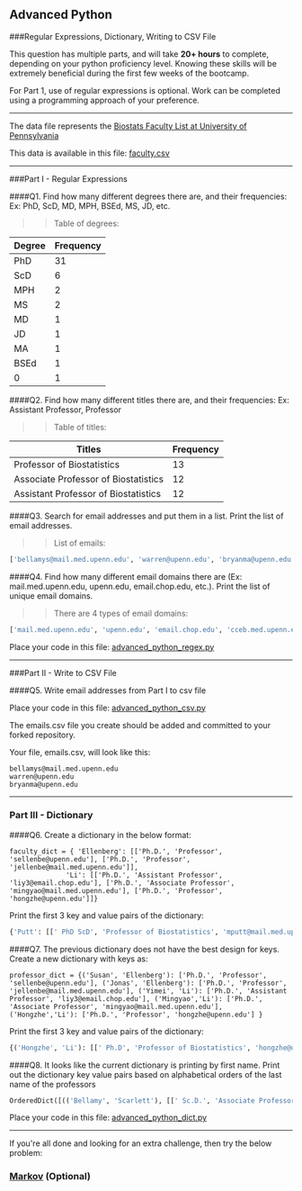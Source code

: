 ## Advanced Python    

###Regular Expressions, Dictionary, Writing to CSV File  

This question has multiple parts, and will take **20+ hours** to complete, depending on your python proficiency level.  Knowing these skills will be extremely beneficial during the first few weeks of the bootcamp.

For Part 1, use of regular expressions is optional.  Work can be completed using a programming approach of your preference. 

---

The data file represents the [Biostats Faculty List at University of Pennsylvania](http://www.med.upenn.edu/cceb/biostat/faculty.shtml)

This data is available in this file:  [faculty.csv](python/faculty.csv)

--- 

###Part I - Regular Expressions  


####Q1. Find how many different degrees there are, and their frequencies: Ex:  PhD, ScD, MD, MPH, BSEd, MS, JD, etc.

>> Table of degrees:

| Degree | Frequency |
| --------| ------------- |
PhD | 31
ScD | 6
MPH | 2
MS | 2
MD | 1
JD | 1
MA | 1
BSEd | 1
0 | 1

####Q2. Find how many different titles there are, and their frequencies:  Ex:  Assistant Professor, Professor

>> Table of titles:

| Titles | Frequency |
| --------| ------------- |
Professor of Biostatistics  | 13
Associate Professor of Biostatistics | 12
Assistant Professor of Biostatistics | 12

####Q3. Search for email addresses and put them in a list.  Print the list of email addresses.

>> List of emails:

```python
['bellamys@mail.med.upenn.edu', 'warren@upenn.edu', 'bryanma@upenn.edu', 'jinboche@upenn.edu', 'sellenbe@upenn.edu', 'jellenbe@mail.med.upenn.edu', 'ruifeng@upenn.edu', 'bcfrench@mail.med.upenn.edu', 'pgimotty@upenn.edu', 'wguo@mail.med.upenn.edu', 'hsu9@mail.med.upenn.edu', 'rhubb@mail.med.upenn.edu', 'whwang@mail.med.upenn.edu', 'mjoffe@mail.med.upenn.edu', 'jrlandis@mail.med.upenn.edu', 'liy3@email.chop.edu', 'mingyao@mail.med.upenn.edu', 'hongzhe@upenn.edu', 'rlocalio@upenn.edu', 'nanditam@mail.med.upenn.edu', 'knashawn@mail.med.upenn.edu', 'propert@mail.med.upenn.edu', 'mputt@mail.med.upenn.edu', 'sratclif@upenn.edu', 'michross@upenn.edu', 'jaroy@mail.med.upenn.edu', 'msammel@cceb.med.upenn.edu', 'shawp@upenn.edu', 'rshi@mail.med.upenn.edu', 'hshou@mail.med.upenn.edu', 'jshults@mail.med.upenn.edu', 'alisaste@mail.med.upenn.edu', 'atroxel@mail.med.upenn.edu', 'rxiao@mail.med.upenn.edu', 'sxie@mail.med.upenn.edu', 'dxie@upenn.edu', 'weiyang@mail.med.upenn.edu']
```

####Q4. Find how many different email domains there are (Ex:  mail.med.upenn.edu, upenn.edu, email.chop.edu, etc.).  Print the list of unique email domains.

>> There are 4 types of email domains:
```python
['mail.med.upenn.edu', 'upenn.edu', 'email.chop.edu', 'cceb.med.upenn.edu']
```

Place your code in this file: [advanced_python_regex.py](python/advanced_python_regex.py)

---

###Part II - Write to CSV File

####Q5.  Write email addresses from Part I to csv file

Place your code in this file: [advanced_python_csv.py](python/advanced_python_csv.py)

The emails.csv file you create should be added and committed to your forked repository.

Your file, emails.csv, will look like this:
```
bellamys@mail.med.upenn.edu
warren@upenn.edu
bryanma@upenn.edu
```

---

### Part III - Dictionary

####Q6.  Create a dictionary in the below format:
```
faculty_dict = { 'Ellenberg': [['Ph.D.', 'Professor', 'sellenbe@upenn.edu'], ['Ph.D.', 'Professor', 'jellenbe@mail.med.upenn.edu']],
              'Li': [['Ph.D.', 'Assistant Professor', 'liy3@email.chop.edu'], ['Ph.D.', 'Associate Professor', 'mingyao@mail.med.upenn.edu'], ['Ph.D.', 'Professor', 'hongzhe@upenn.edu']]}
```
Print the first 3 key and value pairs of the dictionary:

>> 
```python
{'Putt': [[' PhD ScD', 'Professor of Biostatistics', 'mputt@mail.med.upenn.edu']], 'Feng': [[' Ph.D', 'Assistant Professor of Biostatistics', 'ruifeng@upenn.edu']], 'Bilker': [['Ph.D.', 'Professor of Biostatistics', 'warren@upenn.edu']]}
```

####Q7.  The previous dictionary does not have the best design for keys.  Create a new dictionary with keys as:

```
professor_dict = {('Susan', 'Ellenberg'): ['Ph.D.', 'Professor', 'sellenbe@upenn.edu'], ('Jonas', 'Ellenberg'): ['Ph.D.', 'Professor', 'jellenbe@mail.med.upenn.edu'], ('Yimei', 'Li'): ['Ph.D.', 'Assistant Professor', 'liy3@email.chop.edu'], ('Mingyao','Li'): ['Ph.D.', 'Associate Professor', 'mingyao@mail.med.upenn.edu'], ('Hongzhe','Li'): ['Ph.D.', 'Professor', 'hongzhe@upenn.edu'] }
```

Print the first 3 key and value pairs of the dictionary:

>> 
```python
{('Hongzhe', 'Li'): [[' Ph.D', 'Professor of Biostatistics', 'hongzhe@upenn.edu']], ('Justine', 'Shults'): [[' Ph.D.', 'Professor of Biostatistics', 'jshults@mail.med.upenn.edu']], ('Yimei', 'Li'): [[' Ph.D.', 'Assistant Professor of Biostatistics', 'liy3@email.chop.edu']]}
```

####Q8.  It looks like the current dictionary is printing by first name.  Print out the dictionary key value pairs based on alphabetical orders of the last name of the professors

>> 
```python
OrderedDict([(('Bellamy', 'Scarlett'), [[' Sc.D.', 'Associate Professor of Biostatistics', 'bellamys@mail.med.upenn.edu']]), (('Bilker', 'Warren'), [['Ph.D.', 'Professor of Biostatistics', 'warren@upenn.edu']]), (('Bryan', 'Matthew'), [[' PhD', 'Assistant Professor of Biostatistics', 'bryanma@upenn.edu']]), (('Chen', 'Jinbo'), [[' Ph.D.', 'Associate Professor of Biostatistics', 'jinboche@upenn.edu']]), (('Ellenberg', 'Jonas'), [[' Ph.D.', 'Professor of Biostatistics', 'jellenbe@mail.med.upenn.edu']]), (('Ellenberg', 'Susan'), [[' Ph.D.', 'Professor of Biostatistics', 'sellenbe@upenn.edu']]), (('Feng', 'Rui'), [[' Ph.D', 'Assistant Professor of Biostatistics', 'ruifeng@upenn.edu']]), (('French', 'Benjamin'), [[' PhD', 'Associate Professor of Biostatistics', 'bcfrench@mail.med.upenn.edu']]), (('Gimotty', 'Phyllis'), [[' Ph.D', 'Professor of Biostatistics', 'pgimotty@upenn.edu']]), (('Guo', 'Wensheng'), [[' Ph.D', 'Professor of Biostatistics', 'wguo@mail.med.upenn.edu']]), (('Hsu', 'Yenchih'), [[' Ph.D.', 'Assistant Professor of Biostatistics', 'hsu9@mail.med.upenn.edu']]), (('Hubbard', 'Rebecca'), [[' PhD', 'Associate Professor of Biostatistics', 'rhubb@mail.med.upenn.edu']]), (('Hwang', 'Wei-Ting'), [[' Ph.D.', 'Associate Professor of Biostatistics', 'whwang@mail.med.upenn.edu']]), (('Joffe', 'Marshall'), [[' MD MPH Ph.D', 'Professor of Biostatistics', 'mjoffe@mail.med.upenn.edu']]), (('Landis', 'J.'), [[' B.S.Ed. M.S. Ph.D.', 'Professor of Biostatistics', 'jrlandis@mail.med.upenn.edu']]), (('Li', 'Hongzhe'), [[' Ph.D', 'Professor of Biostatistics', 'hongzhe@upenn.edu']]), (('Li', 'Mingyao'), [[' Ph.D.', 'Associate Professor of Biostatistics', 'mingyao@mail.med.upenn.edu']]), (('Li', 'Yimei'), [[' Ph.D.', 'Assistant Professor of Biostatistics', 'liy3@email.chop.edu']]), (('Localio', 'A.'), [[' JD MA MPH MS PhD', 'Associate Professor of Biostatistics', 'rlocalio@upenn.edu']]), (('Mitra', 'Nandita'), [[' Ph.D.', 'Associate Professor of Biostatistics', 'nanditam@mail.med.upenn.edu']]), (('Morales', 'Knashawn'), [[' Sc.D.', 'Associate Professor of Biostatistics', 'knashawn@mail.med.upenn.edu']]), (('Propert', 'Kathleen'), [[' Sc.D.', 'Professor of Biostatistics', 'propert@mail.med.upenn.edu']]), (('Putt', 'Mary'), [[' PhD ScD', 'Professor of Biostatistics', 'mputt@mail.med.upenn.edu']]), (('Ratcliffe', 'Sarah'), [[' Ph.D.', 'Associate Professor of Biostatistics', 'sratclif@upenn.edu']]), (('Ross', 'Michelle'), [[' PhD', 'Assistant Professor is Biostatistics', 'michross@upenn.edu']]), (('Roy', 'Jason'), [[' Ph.D.', 'Associate Professor of Biostatistics', 'jaroy@mail.med.upenn.edu']]), (('Sammel', 'Mary'), [[' Sc.D.', 'Professor of Biostatistics', 'msammel@cceb.med.upenn.edu']]), (('Shaw', 'Pamela'), [[' PhD', 'Assistant Professor of Biostatistics', 'shawp@upenn.edu']]), (('Shinohara', 'Russell'), [['0', 'Assistant Professor of Biostatistics', 'rshi@mail.med.upenn.edu']]), (('Shou', 'Haochang'), [[' Ph.D.', 'Assistant Professor of Biostatistics', 'hshou@mail.med.upenn.edu']]), (('Shults', 'Justine'), [[' Ph.D.', 'Professor of Biostatistics', 'jshults@mail.med.upenn.edu']]), (('Stephens', 'Alisa'), [[' Ph.D.', 'Assistant Professor of Biostatistics', 'alisaste@mail.med.upenn.edu']]), (('Troxel', 'Andrea'), [[' ScD', 'Professor of Biostatistics', 'atroxel@mail.med.upenn.edu']]), (('Xiao', 'Rui'), [[' PhD', 'Assistant Professor of Biostatistics', 'rxiao@mail.med.upenn.edu']]), (('Xie', 'Dawei'), [[' PhD', 'Assistant Professor of Biostatistics', 'dxie@upenn.edu']]), (('Xie', 'Sharon'), [[' Ph.D.', 'Associate Professor of Biostatistics', 'sxie@mail.med.upenn.edu']]), (('Yang', 'Wei'), [[' Ph.D.', 'Assistant Professor of Biostatistics', 'weiyang@mail.med.upenn.edu']])])
```

Place your code in this file: [advanced_python_dict.py](python/advanced_python_dict.py)

--- 

If you're all done and looking for an extra challenge, then try the below problem:  

### [Markov](python/markov.py) (Optional)

